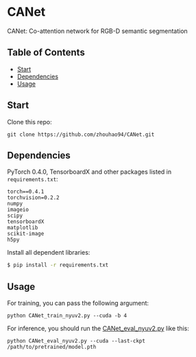 # CANet
CANet: Co-attention network for RGB-D semantic segmentation

## Table of Contents

- [Start](#Start)
- [Dependencies](#dependencies)
- [Usage](#usage)

## Start
Clone this repo:
```
git clone https://github.com/zhouhao94/CANet.git
```

## Dependencies
PyTorch 0.4.0, TensorboardX and other packages listed in `requirements.txt`:
```
torch==0.4.1
torchvision=0.2.2
numpy
imageio
scipy
tensorboardX
matplotlib
scikit-image
h5py
```

Install all dependent libraries:
```sh
$ pip install -r requirements.txt
```

## Usage

For training, you can pass the following argument:

```
python CANet_train_nyuv2.py --cuda -b 4
```

For inference, you should run the [CANet_eval_nyuv2.py](CANet_eval_nyuv2.py) like this:

```
python CANet_eval_nyuv2.py --cuda --last-ckpt /path/to/pretrained/model.pth
```
